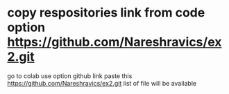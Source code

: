 # copy respositories link from code option https://github.com/Nareshravics/ex2.git
go to colab use option github link
paste this https://github.com/Nareshravics/ex2.git
list of file will be available 
